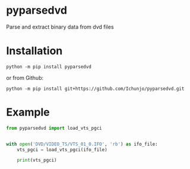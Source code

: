 # pyparsedvd

Parse and extract binary data from dvd files

# Installation
```
python -m pip install pyparsedvd
```
or from Github:
```
python -m pip install git+https://github.com/Ichunjo/pyparsedvd.git
```



# Example

```py
from pyparsedvd import load_vts_pgci


with open('DVD/VIDEO_TS/VTS_01_0.IFO', 'rb') as ifo_file:
    vts_pgci = load_vts_pgci(ifo_file)

    print(vts_pgci)

```

